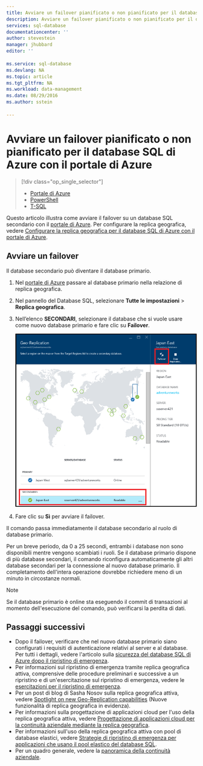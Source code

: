 ```yaml
---
title: Avviare un failover pianificato o non pianificato per il database SQL di Azure con il portale di Azure | Microsoft Docs
description: Avviare un failover pianificato o non pianificato per il database SQL di Azure usando il portale di Azure
services: sql-database
documentationcenter: ''
author: stevestein
manager: jhubbard
editor: ''

ms.service: sql-database
ms.devlang: NA
ms.topic: article
ms.tgt_pltfrm: NA
ms.workload: data-management
ms.date: 08/29/2016
ms.author: sstein

---
```

# Avviare un failover pianificato o non pianificato per il database SQL di Azure con il portale di Azure
> [!div class="op_single_selector"]
> * [Portale di Azure](sql-database-geo-replication-failover-portal.md)
> * [PowerShell](sql-database-geo-replication-failover-powershell.md)
> * [T-SQL](sql-database-geo-replication-failover-transact-sql.md)
> 
> 

Questo articolo illustra come avviare il failover su un database SQL secondario con il [portale di Azure](http://portal.azure.com). Per configurare la replica geografica, vedere [Configurare la replica geografica per il database SQL di Azure con il portale di Azure](sql-database-geo-replication-portal.md).

## Avviare un failover
Il database secondario può diventare il database primario.

1. Nel [portale di Azure](http://portal.azure.com) passare al database primario nella relazione di replica geografica.
2. Nel pannello del Database SQL, selezionare **Tutte le impostazioni** > **Replica geografica**.
3. Nell’elenco **SECONDARI**, selezionare il database che si vuole usare come nuovo database primario e fare clic su **Failover**.
   
    ![failover][2]
4. Fare clic su **Sì** per avviare il failover.

Il comando passa immediatamente il database secondario al ruolo di database primario.

Per un breve periodo, da 0 a 25 secondi, entrambi i database non sono disponibili mentre vengono scambiati i ruoli. Se il database primario dispone di più database secondari, il comando riconfigura automaticamente gli altri database secondari per la connessione al nuovo database primario. Il completamento dell'intera operazione dovrebbe richiedere meno di un minuto in circostanze normali.

> [!NOTE]
> Se il database primario è online sta eseguendo il commit di transazioni al momento dell'esecuzione del comando, può verificarsi la perdita di dati.
> 
> 

## Passaggi successivi
* Dopo il failover, verificare che nel nuovo database primario siano configurati i requisiti di autenticazione relativi al server e al database. Per tutti i dettagli, vedere l'articolo sulla [sicurezza del database SQL di Azure dopo il ripristino di emergenza](sql-database-geo-replication-security-config.md).
* Per informazioni sul ripristino di emergenza tramite replica geografica attiva, comprensive delle procedure preliminari e successive a un ripristino e di un'esercitazione sul ripristino di emergenza, vedere le [esercitazioni per il ripristino di emergenza](sql-database-disaster-recovery.md).
* Per un post di blog di Sasha Nosov sulla replica geografica attiva, vedere [Spotlight on new Geo-Replication capabilities](https://azure.microsoft.com/blog/spotlight-on-new-capabilities-of-azure-sql-database-geo-replication/) (Nuove funzionalità di replica geografica in evidenza).
* Per informazioni sulla progettazione di applicazioni cloud per l'uso della replica geografica attiva, vedere [Progettazione di applicazioni cloud per la continuità aziendale mediante la replica geografica](sql-database-designing-cloud-solutions-for-disaster-recovery.md).
* Per informazioni sull'uso della replica geografica attiva con pool di database elastici, vedere [Strategie di ripristino di emergenza per applicazioni che usano il pool elastico del database SQL](sql-database-disaster-recovery-strategies-for-applications-with-elastic-pool.md).
* Per un quadro generale, vedere la [panoramica della continuità aziendale](sql-database-business-continuity.md).

<!--Image references-->
[1]: ./media/sql-database-geo-replication-failover-portal/failover.png
[2]: ./media/sql-database-geo-replication-failover-portal/secondaries.png

<!---HONumber=AcomDC_0831_2016-->